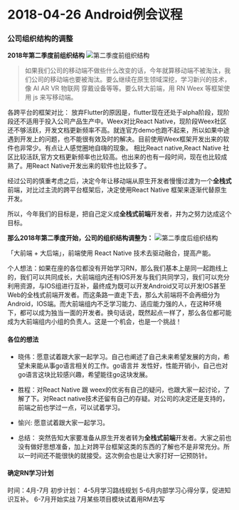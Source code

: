 # 2018-04-26 Android例会议程

### 公司组织结构的调整

**2018年第二季度前组织结构**
![第二季度前组织结构](https://cdn.dankal.cn/meeting/organization%20structure%20old.png)

> 如果我们公司的移动端不做些什么改变的话，今年就算移动端不被淘汰，我们公司的移动端也要被淘汰。要么继续在原生领域深挖，学习新兴的技术，像 AI AR VR 物联网 穿戴设备等等。要么转大前端，用 RN Weex 等框架使用 js 来写移动端。

各跨平台的框架对比：
  放弃Flutter的原因是，flutter现在还处于alpha阶段，现阶段还不适用于投入公司产品生产中。Weex对比React Native，现阶段Weex社区还不够活跃，开发文档更新频率不高。就连官方demo也跑不起来，所以如果中途遇到开发上的问题，也不能很有效及时的解决。目前使用Weex框架开发出来的软件也非常少。有点让人感觉圈地自嗨的现象。 相比React native,React Native 社区比较活跃,官方文档更新频率也比较高。也出来的也有一段时间，现在也比较成熟了。用React Native开发出来的软件也比较多了。

经过公司的慎重考虑之后，决定今年让移动端从原生开发者慢慢过渡为一个**全栈式**前端，对比过主流的跨平台框架后，决定使用React Native 框架来逐渐代替原生开发。

所以，今年我们的目标是，把自己定义成**全栈式前端**开发者，并为之努力达成这个目标。

**那么2018年第二季度开始，公司的组织结构调整为：**
![第二季度后组织结构](https://cdn.dankal.cn/meeting/organization%20structure%20new.png)

「大前端 + 大后端」，前端使用 React Native 技术去驱动融合，提高产能。

个人想法：如果在座的各位都没有开始学习RN，那么我们基本上是同一起跑线上的，我们可以共同成长，大前端组内还有IOS开发与我们共同学习，我们可以充分利用资源，与IOS组进行互补，最终成为既可以开发Android又可以开发IOS甚至Web的全栈式前端开发者。而这条路一直走下去，那么大前端将不会再细分为Android，IOS端。而大前端组内不乏学习能力、适应能力强的人，在这种环境下，都可以成为独当一面的开发者。换句话说，既然起点一样了，那么各位都可能成为大前端组内小组的负责人。这是一个机会，也是一个挑战！


#### 各位的想法

* 晓伟：愿意试着跟大家一起学习。自己也阐述了自己未来希望发展的方向，希望未来能从事go语言相关的工作。go语言并 发性好，性能开销小，自己也对go语言这块比较感兴趣，希望能往go这块发展。

* 胜程：对React Native 跟 weex的优劣有自己的疑问，也跟大家一起讨论，了解了下。对React native技术还留有自己的存疑。对公司的决定还是支持的，前端之前也学过一点，可以试着学习。

* 愉兴: 愿意试着跟大家一起学习。

* 总结： 突然告知大家要准备从原生开发者转为**全栈式前端**开发者。大家之前也没有做好思想准备，加上对跨平台框架这类的东西的了解也不是非常充分。所以一时间还不能很快的就接受。这次例会也是让大家打好一记预防针。

#### 确定RN学习计划

时间：4月-7月
初步计划：
4-5月学习路线规划
5-6月内部学习心得分享，促进知识互补。
6-7月开始实战
7月某些项目模块试着用RM去写
